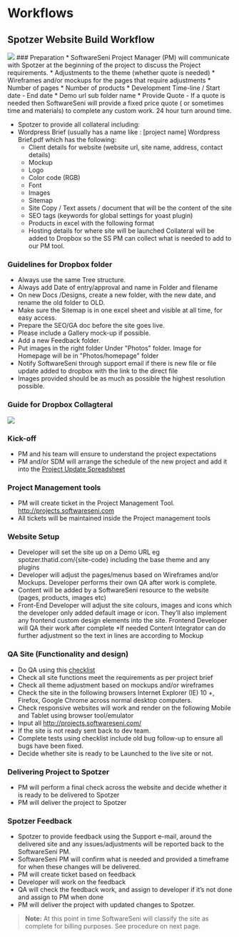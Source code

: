 # Workflows 

## Spotzer Website Build Workflow
<img src="https://cloud.githubusercontent.com/assets/16644772/12260269/8ef3f74c-b94d-11e5-862f-3b583e0ca846.png"/>
### Preparation
* SoftwareSeni Project Manager (PM) will communicate with Spotzer at the beginning of the project to discuss the Project requirements.
 * Adjustments to the theme (whether quote is needed)
 * Wireframes and/or mockups for the pages that require adjustments
 * Number of pages
 * Number of products
 * Development Time-line / Start date - End date
 * Demo url sub folder name 
* Provide Quote - If a quote is needed then SoftwareSeni will provide a fixed price quote ( or sometimes time and materials) to complete any custom work. 24 hour turn around time.


* Spotzer to provide all collateral including:
 * Wordpress Brief (usually has a name like : [project name] Wordpress Brief.pdf which has the following:
    * Client details for website (website url, site name, address, contact details)
    * Mockup
    * Logo
    * Color code (RGB)
    * Font
    * Images
    * Sitemap
    * Site Copy / Text assets / document that will be the content of the site
    * SEO tags (keywords for global settings for yoast plugin)
    * Products in excel with the following format
    * Hosting details for where site will be launched
Collateral will be added to Dropbox so the SS PM can collect what is needed to add to our PM tool.

### Guidelines for Dropbox folder
* Always use the same Tree structure.
* Always add Date of entry/approval and name in Folder and filename
* On new Docs    /Designs, create a new folder, with the new date, and rename the old folder to OLD.
* Make sure the Sitemap is in one excel sheet and visible at all time, for easy access.
* Prepare the SEO/GA doc before the site goes live.
* Please include a Gallery mock-up if possible.
* Add a new Feedback folder.
* Put images in the right folder Under "Photos" folder. Image for Homepage will be in "Photos/homepage" folder
* Notify SoftwareSeni through support email if there is new file or file update added to dropbox with the link to the direct file
* Images provided should be as much as possible the highest resolution possible.

### Guide for Dropbox Collagteral 
<img src="https://cloud.githubusercontent.com/assets/16644772/12260154/b5e72d66-b94c-11e5-84df-3ac78888be4b.png"/>

### Kick-off
* PM and his team will ensure to understand the project expectations
* PM and/or SDM will arrange the schedule of the new project and add it into the <a href="https://docs.google.com/spreadsheets/d/19_MFXqfqprCqtBTSnePmayuSQEDZQW3abTDxhIbpwzY/edit#gid=711110930" target="_blank">Project Update Spreadsheet</a>

### Project Management tools
* PM will create ticket in the Project Management Tool. <a href="http://projects.softwareseni.com" target="_blank">http://projects.softwareseni.com</a>
* All tickets will be maintained inside the Project management tools

### Website Setup
* Developer will set the site up on a Demo URL eg spotzer.thatid.com/{site-code} including the base theme and any plugins
* Developer will adjust the pages/menus based on Wireframes and/or Mockups. Developer performs their own QA after work is complete.
* Content will be added by a SoftwareSeni resource to the website (pages, products, images etc)
* Front-End Developer will adjust the site colours, images and icons which the developer only added default image or icon. They’ll also implement any frontend custom design elements into the site. Frontend Developer will QA their work after complete
*If needed Content Integrator can do further adjustment so the text in lines are according to Mockup

### QA Site (Functionality and design)
* Do QA using this <a href="https://docs.google.com/spreadsheets/d/1TLfQargd3PyDfo1in9S-v9bialJa27pDPleI8aoNS14/edit#gid=1530176155" target="_blank">checklist</a>
* Check all site functions meet the requirements as per project brief
* Check all theme adjustment based on mockups and/or wireframes
* Check the site in the following browsers Internet Explorer (IE) 10 +, Firefox, Google Chrome across normal desktop computers.
* Check responsive websites will work and render on the following Mobile and Tablet using browser tool/emulator
* Input all http://projects.softwareseni.com/
* If the site is not ready sent back to dev team.
* Complete tests using checklist include old bug follow-up to ensure all bugs have been fixed.
* Decide whether site is ready to be Launched to the live site or not.

### Delivering Project to Spotzer 
* PM will perform a final check across the website and decide whether it is ready to be delivered to Spotzer
* PM will deliver the project to Spotzer

### Spotzer Feedback
* Spotzer to provide feedback using the Support e-mail, around the delivered site and any issues/adjustments will be reported back to the SoftwareSeni PM.
* SoftwareSeni PM will confirm what is needed and provided a timeframe for when these changes will be delivered.
* PM will create ticket based on feedback
* Developer will work on the feedback
* QA will check the feedback work, and assign to developer if it’s not done and assign to PM when done
* PM will deliver the project with updated changes to Spotzer.

>**Note:** At this point in time SoftwareSeni will classify the site as complete for billing purposes. See procedure on next page.

